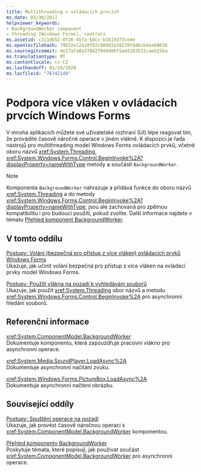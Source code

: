 ```yaml
---
title: Multithreading v ovládacích prvcích
ms.date: 03/30/2017
helpviewer_keywords:
- BackgroundWorker component
- threading [Windows Forms], controls
ms.assetid: c311d652-0f26-45fa-bdcc-b1615d73ce4e
ms.openlocfilehash: 79832e12a10f02c909d2a28270594bcb4ea68656
ms.sourcegitcommit: de17a7a0a37042f0d4406f5ae5393531caeb25ba
ms.translationtype: MT
ms.contentlocale: cs-CZ
ms.lasthandoff: 01/24/2020
ms.locfileid: "76742140"
---
```

# <a name="multithreading-in-windows-forms-controls"></a>Podpora více vláken v ovládacích prvcích Windows Forms
V mnoha aplikacích můžete své uživatelské rozhraní (UI) lépe reagovat tím, že provádíte časově náročné operace v jiném vlákně. K dispozici je řada nástrojů pro multithreading model Windows Forms ovládacích prvků, včetně oboru názvů <xref:System.Threading>, <xref:System.Windows.Forms.Control.BeginInvoke%2A?displayProperty=nameWithType> metody a součásti `BackgroundWorker`.  
  
> [!NOTE]
> Komponenta `BackgroundWorker` nahrazuje a přidává funkce do oboru názvů <xref:System.Threading> a do metody <xref:System.Windows.Forms.Control.BeginInvoke%2A?displayProperty=nameWithType>; jsou ale zachovaná pro zpětnou kompatibilitu i pro budoucí použití, pokud zvolíte. Další informace najdete v tématu [Přehled komponent BackgroundWorker](backgroundworker-component-overview.md).  
  
## <a name="in-this-section"></a>V tomto oddílu  
 [Postupy: Volání (bezpečná pro přístup z více vláken) ovládacích prvků Windows Forms](how-to-make-thread-safe-calls-to-windows-forms-controls.md)  
 Ukazuje, jak učinit volání bezpečná pro přístup z více vláken na ovládací prvky model Windows Forms.  
  
 [Postupy: Použití vlákna na pozadí k vyhledávání souborů](how-to-use-a-background-thread-to-search-for-files.md)  
 Ukazuje, jak použít <xref:System.Threading> obor názvů a metodu <xref:System.Windows.Forms.Control.BeginInvoke%2A> pro asynchronní hledání souborů.  
  
## <a name="reference"></a>Referenční informace  
 <xref:System.ComponentModel.BackgroundWorker>  
 Dokumentuje komponentu, která zapouzdřuje pracovní vlákno pro asynchronní operace.  
  
 <xref:System.Media.SoundPlayer.LoadAsync%2A>  
 Dokumentuje asynchronní načítání zvuku.  
  
 <xref:System.Windows.Forms.PictureBox.LoadAsync%2A>  
 Dokumentuje asynchronní načtení obrázku.  
  
## <a name="related-sections"></a>Související oddíly  
 [Postupy: Spuštění operace na pozadí](how-to-run-an-operation-in-the-background.md)  
 Ukazuje, jak provést časově náročnou operaci s <xref:System.ComponentModel.BackgroundWorker> komponentou.  
  
 [Přehled komponenty BackgroundWorker](backgroundworker-component-overview.md)  
 Poskytuje témata, které popisují, jak používat součást <xref:System.ComponentModel.BackgroundWorker> pro asynchronní operace.
